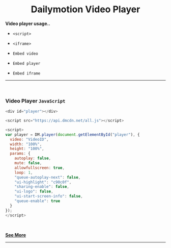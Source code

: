 <h1 align="center">Dailymotion Video Player</h1>

**Video player usage..**

- ```<script>```

- ```<iframe>```

- ```Embed video```

- ```Embed player```

- ```Embed iframe```

<hr>
<br>

### Video Player ```JavaScript```

```js script
<div id="player"></div>

<script src="https://api.dmcdn.net/all.js"></script>

<script>
var player = DM.player(document.getElementById("player"), {
  video: "VideoID",
  width: "100%",
  height: "100%",
  params: {
    autoplay: false,
    mute: false,
    allowfullscreen: true,
    loop: 1,
    "queue-autoplay-next": false,
    "ui-highlight": "c90c0f",
    "sharing-enable": false,
    "ui-logo": false,
    "ui-start-screen-info": false,
    "queue-enable": true
  }
});
</script>
```

<br>

**[See More](zazerconer.github.io/dailymotion-video-player/src)**

<hr>
